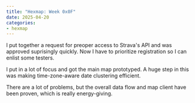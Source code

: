 ```yaml
---
title: "Hexmap: Week 0x0F"
date: 2025-04-20
categories:
- hexmap
---
```


I put together a request for preoper access to Strava's API and was approved suprisingly quickly. Now I have to prioritize registration so I can enlist some testers.

I put in a lot of focus and got the main map prototyped. A huge step in this was making time-zone-aware date clustering efficient.

There are a lot of problems, but the overall data flow and map client have been proven, which is really energy-giving.

